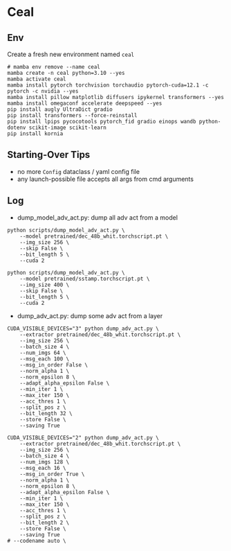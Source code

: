 # Ceal

## Env
Create a fresh new environment named `ceal`

```shell
# mamba env remove --name ceal
mamba create -n ceal python=3.10 --yes
mamba activate ceal
mamba install pytorch torchvision torchaudio pytorch-cuda=12.1 -c pytorch -c nvidia --yes
mamba install pillow matplotlib diffusers ipykernel transformers --yes
mamba install omegaconf accelerate deepspeed --yes
pip install augly UltraDict gradio
pip install transformers --force-reinstall
pip install lpips pycocotools pytorch_fid gradio einops wandb python-dotenv scikit-image scikit-learn 
pip install kornia
```


## Starting-Over Tips

- no more `Config` dataclass / yaml config file
- any launch-possible file accepts all args from cmd arguments

## Log

- dump_model_adv_act.py: dump all adv act from a model
```shell
python scripts/dump_model_adv_act.py \
    --model pretrained/dec_48b_whit.torchscript.pt \
    --img_size 256 \
    --skip False \
    --bit_length 5 \
    --cuda 2

python scripts/dump_model_adv_act.py \
    --model pretrained/sstamp.torchscript.pt \
    --img_size 400 \
    --skip False \
    --bit_length 5 \
    --cuda 2
```

- dump_adv_act.py: dump some adv act from a layer
```shell
CUDA_VISIBLE_DEVICES="3" python dump_adv_act.py \
    --extractor pretrained/dec_48b_whit.torchscript.pt \
    --img_size 256 \
    --batch_size 4 \
    --num_imgs 64 \
    --msg_each 100 \
    --msg_in_order False \
    --norm_alpha 1 \
    --norm_epsilon 8 \
    --adapt_alpha_epsilon False \
    --min_iter 1 \
    --max_iter 150 \
    --acc_thres 1 \
    --split_pos z \
    --bit_length 32 \
    --store False \
    --saving True

CUDA_VISIBLE_DEVICES="2" python dump_adv_act.py \
    --extractor pretrained/dec_48b_whit.torchscript.pt \
    --img_size 256 \
    --batch_size 4 \
    --num_imgs 128 \
    --msg_each 16 \
    --msg_in_order True \
    --norm_alpha 1 \
    --norm_epsilon 8 \
    --adapt_alpha_epsilon False \
    --min_iter 1 \
    --max_iter 150 \
    --acc_thres 1 \
    --split_pos z \
    --bit_length 2 \
    --store False \
    --saving True
# --codename auto \
```